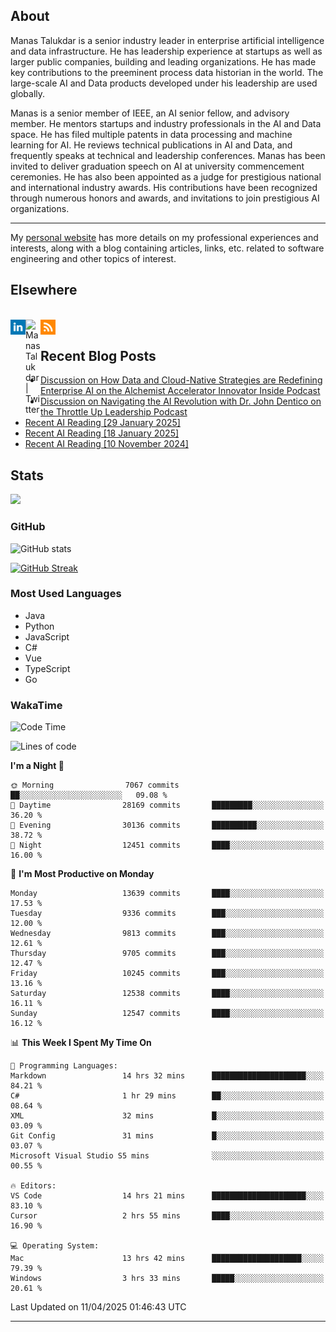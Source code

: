 ## About

Manas Talukdar is a senior industry leader in enterprise artificial intelligence and data infrastructure. He has leadership experience at startups as well as larger public companies, building and leading organizations. He has made key contributions to the preeminent process data historian in the world. The large-scale AI and Data products developed under his leadership are used globally.

Manas is a senior member of IEEE, an AI senior fellow, and advisory member. He mentors startups and industry professionals in the AI and Data space. He has filed multiple patents in data processing and machine learning for AI. He reviews technical publications in AI and Data, and frequently speaks at technical and leadership conferences. Manas has been invited to deliver graduation speech on AI at university commencement ceremonies. He has also been appointed as a judge for prestigious national and international industry awards. His contributions have been recognized through numerous honors and awards, and invitations to join prestigious AI organizations.

---

My [personal website](https://manastalukdar.github.io/) has more details on my professional experiences and interests, along with a blog containing articles, links, etc. related to software engineering and other topics of interest.

## Elsewhere

</br>

<a href="https://www.linkedin.com/in/manastalukdar" target="_blank">
  <img align="left" alt="Manas Talukdar | Linkedin" width="24px" src="https://raw.githubusercontent.com/edent/SuperTinyIcons/master/images/svg/linkedin.svg" />
</a>
<a href="https://www.twitter.com/manastalukdar" target="_blank">
  <img align="left" alt="Manas Talukdar | Twitter" width="24px" src="https://github.com/TheDudeThatCode/TheDudeThatCode/blob/master/Assets/Twitter.svg" />
</a>
<a href="https://manastalukdar.github.io/" target="_blank">
  <img align="left" alt="Manas Talukdar | Website" width="24px" src="https://github.com/edent/SuperTinyIcons/blob/master/images/svg/rss.svg" />
</a>

</br>

## Recent Blog Posts

<!-- BLOG:START -->
- [Discussion on How Data and Cloud-Native Strategies are Redefining Enterprise AI on the Alchemist Accelerator Innovator Inside Podcast](https://manastalukdar.github.io/blog/2025/03/18/discussion-data-enterprise-ai-alchemist-accelerator-innovators-inside-podcast/)
- [Discussion on Navigating the AI Revolution with Dr. John Dentico on the Throttle Up Leadership Podcast](https://manastalukdar.github.io/blog/2025/03/07/discussion-ai-dr-john-dentico-throttle-up-leadership-podcast/)
- [Recent AI Reading [29 January 2025]](https://manastalukdar.github.io/blog/2025/01/29/recent-ai-reading-29-january-2025/)
- [Recent AI Reading [18 January 2025]](https://manastalukdar.github.io/blog/2025/01/18/recent-ai-reading-18-january-2025/)
- [Recent AI Reading [10 November 2024]](https://manastalukdar.github.io/blog/2024/11/10/recent-ai-reading-10-november-2024/)
<!-- BLOG:END -->

## Stats

![](https://komarev.com/ghpvc/?username=manastalukdar)

### GitHub

![GitHub stats](https://github-readme-stats.vercel.app/api?username=manastalukdar&show_icons=true&hide_border=true&hide_rank=true&hide_title=true&icon_color=79ff97&text_color=cecac3&bg_color=4d4b4b)

[![GitHub Streak](https://streak-stats.demolab.com?user=manastalukdar&hide_border=true&border_radius=4&date_format=M%20j%5B%2C%20Y%5D&background=4D4B4B)](https://git.io/streak-stats)

### Most Used Languages

- Java
- Python
- JavaScript
- C#
- Vue
- TypeScript
- Go

<!--
![Top Langs](https://github-readme-stats.vercel.app/api/top-langs/?username=manastalukdar&layout=compact&hide_border=true&hide_title=true&icon_color=79ff97&text_color=cecac3&bg_color=4d4b4b)
-->

### WakaTime

<!--START_SECTION:waka-->
![Code Time](http://img.shields.io/badge/Code%20Time-5%2C476%20hrs%2021%20mins-blue)

![Lines of code](https://img.shields.io/badge/From%20Hello%20World%20I%27ve%20Written-22.6%20million%20lines%20of%20code-blue)

**I'm a Night 🦉** 

```text
🌞 Morning                7067 commits        ██░░░░░░░░░░░░░░░░░░░░░░░   09.08 % 
🌆 Daytime                28169 commits       █████████░░░░░░░░░░░░░░░░   36.20 % 
🌃 Evening                30136 commits       ██████████░░░░░░░░░░░░░░░   38.72 % 
🌙 Night                  12451 commits       ████░░░░░░░░░░░░░░░░░░░░░   16.00 % 
```
📅 **I'm Most Productive on Monday** 

```text
Monday                   13639 commits       ████░░░░░░░░░░░░░░░░░░░░░   17.53 % 
Tuesday                  9336 commits        ███░░░░░░░░░░░░░░░░░░░░░░   12.00 % 
Wednesday                9813 commits        ███░░░░░░░░░░░░░░░░░░░░░░   12.61 % 
Thursday                 9705 commits        ███░░░░░░░░░░░░░░░░░░░░░░   12.47 % 
Friday                   10245 commits       ███░░░░░░░░░░░░░░░░░░░░░░   13.16 % 
Saturday                 12538 commits       ████░░░░░░░░░░░░░░░░░░░░░   16.11 % 
Sunday                   12547 commits       ████░░░░░░░░░░░░░░░░░░░░░   16.12 % 
```


📊 **This Week I Spent My Time On** 

```text
💬 Programming Languages: 
Markdown                 14 hrs 32 mins      █████████████████████░░░░   84.21 % 
C#                       1 hr 29 mins        ██░░░░░░░░░░░░░░░░░░░░░░░   08.64 % 
XML                      32 mins             █░░░░░░░░░░░░░░░░░░░░░░░░   03.09 % 
Git Config               31 mins             █░░░░░░░░░░░░░░░░░░░░░░░░   03.07 % 
Microsoft Visual Studio S5 mins              ░░░░░░░░░░░░░░░░░░░░░░░░░   00.55 % 

🔥 Editors: 
VS Code                  14 hrs 21 mins      █████████████████████░░░░   83.10 % 
Cursor                   2 hrs 55 mins       ████░░░░░░░░░░░░░░░░░░░░░   16.90 % 

💻 Operating System: 
Mac                      13 hrs 42 mins      ████████████████████░░░░░   79.39 % 
Windows                  3 hrs 33 mins       █████░░░░░░░░░░░░░░░░░░░░   20.61 % 
```


 Last Updated on 11/04/2025 01:46:43 UTC
<!--END_SECTION:waka-->

---

<!--

**manastalukdar/manastalukdar** is a ✨ _special_ ✨ repository because its `README.md` (this file) appears on your GitHub profile.

Here are some ideas to get you started:

- 🔭 I’m currently working on ...
- 🌱 I’m currently learning ...
- 👯 I’m looking to collaborate on ...
- 🤔 I’m looking for help with ...
- 💬 Ask me about ...
- 📫 How to reach me: ...
- 😄 Pronouns: ...
- ⚡ Fun fact: ...
-->
